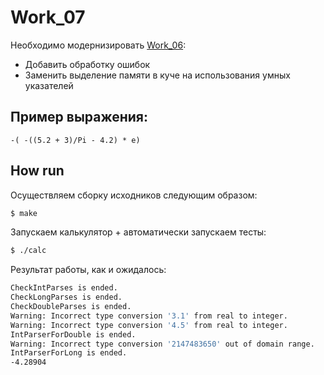 # Work_07
Необходимо модернизировать [Work_06](https://github.com/mtrempoltsev/msu_cpp_autumn_2017/tree/master/homework/Bales/06):

* Добавить обработку ошибок
* Заменить выделение памяти в куче на использования умных указателей

## Пример выражения:
```
-( -((5.2 + 3)/Pi - 4.2) * e)
```

## How run
Осуществляем сборку исходников следующим образом:
```sh
$ make
```
Запускаем калькулятор + автоматически запускаем тесты:
```sh
$ ./calc
```
Результат работы, как и ожидалось:
```sh
CheckIntParses is ended.
CheckLongParses is ended.
CheckDoubleParses is ended.
Warning: Incorrect type conversion '3.1' from real to integer.
Warning: Incorrect type conversion '4.5' from real to integer.
IntParserForDouble is ended.
Warning: Incorrect type conversion '2147483650' out of domain range.
IntParserForLong is ended.
-4.28904
```